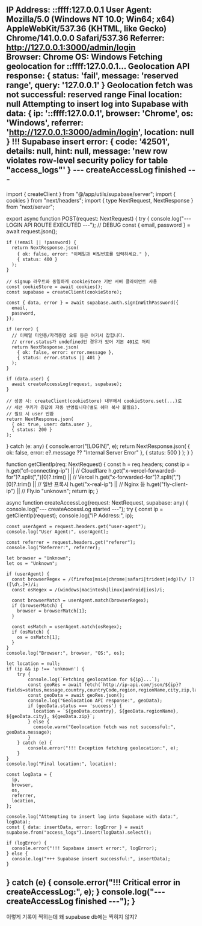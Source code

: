 IP Address: ::ffff:127.0.0.1
User Agent: Mozilla/5.0 (Windows NT 10.0; Win64; x64) AppleWebKit/537.36 (KHTML, like Gecko) Chrome/141.0.0.0 Safari/537.36
Referrer: http://127.0.0.1:3000/admin/login  
Browser: Chrome OS: Windows
Fetching geolocation for ::ffff:127.0.0.1... 
Geolocation API response: { status: 'fail', message: 'reserved range', query: '127.0.0.1' }
Geolocation fetch was not successful: reserved range
Final location: null
Attempting to insert log into Supabase with data: {
  ip: '::ffff:127.0.0.1',
  browser: 'Chrome',
  os: 'Windows',
  referrer: 'http://127.0.0.1:3000/admin/login',
  location: null
}
!!! Supabase insert error: {
  code: '42501',
  details: null,
  hint: null,
  message: 'new row violates row-level security policy for table "access_logs"'
}
--- createAccessLog finished ---
------------
import { createClient } from "@/app/utils/supabase/server";
import { cookies } from "next/headers";
import { type NextRequest, NextResponse } from "next/server";

export async function POST(request: NextRequest) {
  try {
    console.log("--- LOGIN API ROUTE EXECUTED ---"); // DEBUG
    const { email, password } = await request.json();

    if (!email || !password) {
      return NextResponse.json(
        { ok: false, error: "이메일과 비밀번호를 입력하세요." },
        { status: 400 }
      );
    }

    // signup 라우트와 동일하게 cookieStore 기반 서버 클라이언트 사용
    const cookieStore = await cookies();
    const supabase = createClient(cookieStore);

    const { data, error } = await supabase.auth.signInWithPassword({
      email,
      password,
    });

    if (error) {
      // 이메일 미인증/자격증명 오류 등은 여기서 잡힙니다.
      // error.status가 undefined인 경우가 있어 기본 401로 처리
      return NextResponse.json(
        { ok: false, error: error.message },
        { status: error.status || 401 }
      );
    }

    if (data.user) {
      await createAccessLog(request, supabase);
    }

    // 성공 시: createClient(cookieStore) 내부에서 cookieStore.set(...)로
    // 세션 쿠키가 응답에 자동 반영됩니다(별도 헤더 복사 불필요).
    // 필요 시 user 반환
    return NextResponse.json(
      { ok: true, user: data.user },
      { status: 200 }
    );
  } catch (e: any) {
    console.error("[LOGIN]", e);
    return NextResponse.json(
      { ok: false, error: e?.message ?? "Internal Server Error" },
      { status: 500 }
    );
  }
}

function getClientIp(req: NextRequest) {
  const h = req.headers;
  const ip =
    h.get("cf-connecting-ip") ||                      // Cloudflare
    h.get("x-vercel-forwarded-for")?.split(",")[0]?.trim() || // Vercel
    h.get("x-forwarded-for")?.split(",")[0]?.trim() || // 일반 프록시
    h.get("x-real-ip") ||                              // Nginx 등
    h.get("fly-client-ip") ||                          // Fly.io
    "unknown";
  return ip;
}

async function createAccessLog(request: NextRequest, supabase: any) {
  console.log("--- createAccessLog started ---");
  try {
    const ip = getClientIp(request);
    console.log("IP Address:", ip);

    const userAgent = request.headers.get("user-agent");
    console.log("User Agent:", userAgent);

    const referrer = request.headers.get("referer");
    console.log("Referrer:", referrer);

    let browser = "Unknown";
    let os = "Unknown";

    if (userAgent) {
      const browserRegex = /(firefox|msie|chrome|safari|trident|edg)[\/ ]?([\d\.]+)/i;
      const osRegex = /(windows|macintosh|linux|android|ios)/i;
      
      const browserMatch = userAgent.match(browserRegex);
      if (browserMatch) {
        browser = browserMatch[1];
      }

      const osMatch = userAgent.match(osRegex);
      if (osMatch) {
        os = osMatch[1];
      }
    }
    console.log("Browser:", browser, "OS:", os);

    let location = null;
    if (ip && ip !== 'unknown') {
        try {
            console.log(`Fetching geolocation for ${ip}...`);
            const geoRes = await fetch(`http://ip-api.com/json/${ip}?fields=status,message,country,countryCode,region,regionName,city,zip,lat,lon,timezone,isp,org,as,query`);
            const geoData = await geoRes.json();
            console.log("Geolocation API response:", geoData);
            if (geoData.status === 'success') {
              location = `${geoData.country}, ${geoData.regionName}, ${geoData.city}, ${geoData.zip}`;
            } else {
              console.warn("Geolocation fetch was not successful:", geoData.message);
            }
        } catch (e) {
            console.error("!!! Exception fetching geolocation:", e);
        }
    }
    console.log("Final location:", location);

    const logData = {
      ip,
      browser,
      os,
      referrer,
      location,
    };

    console.log("Attempting to insert log into Supabase with data:", logData);
    const { data: insertData, error: logError } = await supabase.from("access_logs").insert(logData).select();

    if (logError) {
      console.error("!!! Supabase insert error:", logError);
    } else {
      console.log("+++ Supabase insert successful:", insertData);
    }

  } catch (e) {
    console.error("!!! Critical error in createAccessLog:", e);
  }
  console.log("--- createAccessLog finished ---");
}
-----------
이렇게 기록이 찍히는데 왜 supabase db에는 찍히지 않지?